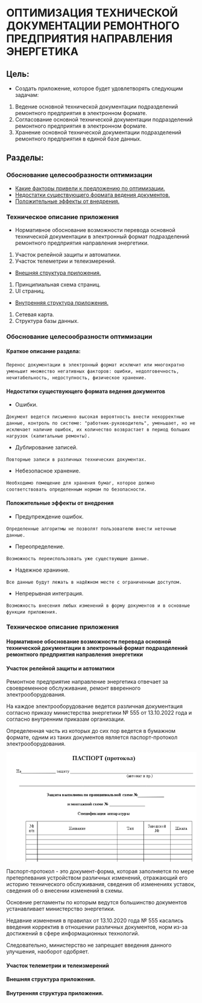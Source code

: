 # ОПТИМИЗАЦИЯ ТЕХНИЧЕСКОЙ ДОКУМЕНТАЦИИ РЕМОНТНОГО ПРЕДПРИЯТИЯ НАПРАВЛЕНИЯ ЭНЕРГЕТИКА

## Цель:

* Создать приложение, которое будет удовлетворять следующим задачам:
1. Ведение основной технической документации подразделений ремонтного предприятия в электронном формате.
2. Согласование основной технической документации подразделений ремонтного предприятия в электронном формате.
3. Хранение основной технической документации подразделений ремонтного предприятия в единой базе данных.

## Разделы:

### Обоснование целесообразности оптимизации

* [Какие факторы привели к предложению по оптимизации.](#какие-факторы-привели-к-предложению-по-оптимизации)
* [Недостатки существующего формата ведения документов.](#недостатки-существующего-формата)
* [Положительные эффекты от внедрения.](#положительные-эффекты-от-внедрения)

### Техническое описание приложения
* Нормативное обоснование возможности перевода основной технической документации в электронный формат подразделений ремонтного предприятия направления энергетики.
1. Участок релейной защиты и автоматики.
2. Участок телеметрии и телеизмерений.
* [Внешняя структура приложения.](#внешняя-структура-приложения)
1. Принципиальная схема страниц.
2. UI страниц.
* [Внутренняя структура приложения.](#внутренняя-структура-приложения)
1. Сетевая карта.
2. Структура базы данных.
### Обоснование целесообразности оптимизации

#### Краткое описание раздела:

`Перенос документации в электронный формат исключит или многократно уменьшит множество негативных факторов: ошибки, недолговечность, нечитабельность, недоступность, физическое хранение.`

#### Недостатки существующего формата ведения документов

* Ошибки.

`Документ ведется письменно высокая вероятность внести некорректные данные, контроль по системе: "работник-руководитель", уменьшает, но не исключает наличие ошибок, их количество возврастает в период больших нагрузок (капитальные ремонты).`

* Дублирование записей.

`Повторные записи в различных технических документах.`

* Небезопасное хранение.

`Необходимо помещение для хранения бумаг, которое должно соответствовать определенным нормам по безопасности.`

#### Положительные эффекты от внедрения

* Предупреждение ошибок.

`Определенные алгоритмы не позволят пользователю внести неточные данные.`

* Переопределение.

`Возможность переиспользовать уже существующие данные.`

* Надежное храниние.
  
`Все данные будут лежать в надёжном месте с ограниченным доступом.`

* Непрерывная интеграция.
  
`Возможность внесения любых изменений в форму документов и в основные функции приложения.`

### Техническое описание приложения

#### Нормативное обоснование возможности перевода основной технической документации в электронный формат подразделений ремонтного предприятия направления энергетики

#### **Участок релейной защиты и автоматики**

Ремонтное предприятие направление энергетика отвечает за своевременное обслуживание, ремонт вверенного электрооборудования.

На каждое электрооборудование ведется различная документация согласно приказу министерства энергетики № 555 от 13.10.2022 года и согласно внутренним приказам организации.

Определенная часть из которых до сих пор ведется в бумажном формате, одним из таких документов является паспорт-протокол электрооборудования.

![скрин паспорта-протокола](images/formProtocol.png)

Паспорт-протокол - это документ-форма, которая заполняется по мере претерпевания устройством различных изменений, отражающий его историю технического обслуживания, сведения об изменениях уставок, сведения об о внесении изменений в схемы.

Основние регламенты по которым ведутся большинство документов устанавливает министерство энергетики.

Недавние изменения в правилах от 13.10.2020 года № 555 касались введения корректив в отношении различных документов, норм из-за достижений в сфере информационных технологий.

Следовательно, министерство не запрещает введения данного улучшения, наоборот одобряет.

#### **Участок телеметрии и телеизмерений**

#### Внешняя структура приложения.


#### Внутренняя структура приложения.
